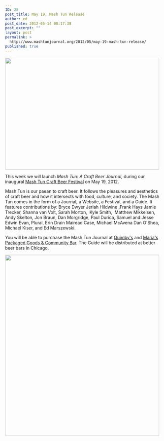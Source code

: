 ```yaml
---
ID: 28
post_title: May 19, Mash Tun Release
author: ed
post_date: 2012-05-14 08:17:38
post_excerpt: ""
layout: post
permalink: >
  http://www.mashtunjournal.org/2012/05/may-19-mash-tun-release/
published: true
---
```

<a href="http://proximitymagazine.com/wp-content/uploads/2012/05/MashTun.jpg"><img title="MashTun" src="http://proximitymagazine.com/wp-content/uploads/2012/05/MashTun.jpg" alt="" width="500" height="362" /></a>

This week we will launch <em>Mash Tun: A Craft Beer Journal,</em> during our inaugural <a href="http://www.mashtunfest.org/">Mash Tun Craft Beer Festival</a> on May 19, 2012.

Mash Tun is our paean to craft beer. It follows the pleasures and aesthetics of craft beer and how it intersects with food, culture, and society. The Mash Tun comes in the form of a Journal, a Website, a Festival, and a Guide. It features contributions by: Bryce Dwyer Jeriah Hildwine ,Frank Hays Jamie Trecker, Shanna van Volt, Sarah Morton,  Kyle Smith,  Matthew Mikkelsen, Andy Skelton, Jon Braun, Dan Morgridge, Paul Durica, Samuel and Jesse Edwin Evan, Plural, Erin Drain Mairead Case, Michael McAvena Dan O'Shea, Michael Kiser, and Ed Marszewski.

You will be able to purchase the Mash Tun Journal at <a href="http://www.quimbys.com/">Quimby's</a> and <a href="http://www.community-bar.com/">Maria's Packaged Goods &amp; Community Bar</a>. The Guide will be distributed at better beer bars in Chicago.

<a href="http://proximitymagazine.com/wp-content/uploads/2012/05/CraftBeerMap.jpg"><img title="CraftBeerMap" src="http://proximitymagazine.com/wp-content/uploads/2012/05/CraftBeerMap.jpg" alt="" width="500" height="587" /></a>